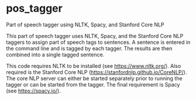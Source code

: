 # pos_tagger
Part of speech tagger using NLTK, Spacy, and Stanford Core NLP

This part of speech tagger uses NLTK, Spacy, and the Stanford Core NLP
taggers to assign part of speech tags to sentences. A sentence is entered in
the command line and is tagged by each tagger. The results are then combined
into a single tagged sentence.

This code requires NLTK to be installed (see https://www.nltk.org/). Also 
required is the Stanford Core NLP (https://stanfordnlp.github.io/CoreNLP/). 
The core NLP server can either be started separately prior to running the tagger
or can be started from the tagger. The final requirement is Spacy 
(see https://spacy.io/). 